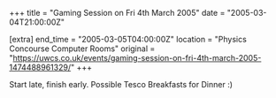 +++
title = "Gaming Session on Fri 4th March 2005"
date = "2005-03-04T21:00:00Z"

[extra]
end_time = "2005-03-05T04:00:00Z"
location = "Physics Concourse Computer Rooms"
original = "https://uwcs.co.uk/events/gaming-session-on-fri-4th-march-2005-1474488961329/"
+++

Start late, finish early. Possible Tesco Breakfasts for Dinner :)

